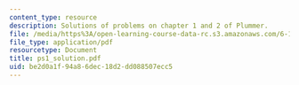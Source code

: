 ```yaml
---
content_type: resource
description: Solutions of problems on chapter 1 and 2 of Plummer.
file: /media/https%3A/open-learning-course-data-rc.s3.amazonaws.com/6-152j-micro-nano-processing-technology-fall-2005/be2d0a1f94a86dec18d2dd088507ecc5_ps1_solution.pdf
file_type: application/pdf
resourcetype: Document
title: ps1_solution.pdf
uid: be2d0a1f-94a8-6dec-18d2-dd088507ecc5
---
```

